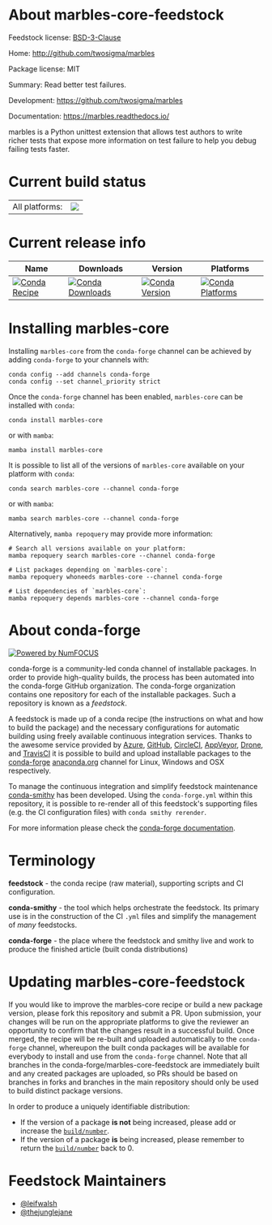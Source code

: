 About marbles-core-feedstock
============================

Feedstock license: [BSD-3-Clause](https://github.com/conda-forge/marbles-core-feedstock/blob/main/LICENSE.txt)

Home: http://github.com/twosigma/marbles

Package license: MIT

Summary: Read better test failures.

Development: https://github.com/twosigma/marbles

Documentation: https://marbles.readthedocs.io/

marbles is a Python unittest extension that allows test authors to write
richer tests that expose more information on test failure to help you
debug failing tests faster.


Current build status
====================


<table><tr><td>All platforms:</td>
    <td>
      <a href="https://dev.azure.com/conda-forge/feedstock-builds/_build/latest?definitionId=4478&branchName=main">
        <img src="https://dev.azure.com/conda-forge/feedstock-builds/_apis/build/status/marbles-core-feedstock?branchName=main">
      </a>
    </td>
  </tr>
</table>

Current release info
====================

| Name | Downloads | Version | Platforms |
| --- | --- | --- | --- |
| [![Conda Recipe](https://img.shields.io/badge/recipe-marbles--core-green.svg)](https://anaconda.org/conda-forge/marbles-core) | [![Conda Downloads](https://img.shields.io/conda/dn/conda-forge/marbles-core.svg)](https://anaconda.org/conda-forge/marbles-core) | [![Conda Version](https://img.shields.io/conda/vn/conda-forge/marbles-core.svg)](https://anaconda.org/conda-forge/marbles-core) | [![Conda Platforms](https://img.shields.io/conda/pn/conda-forge/marbles-core.svg)](https://anaconda.org/conda-forge/marbles-core) |

Installing marbles-core
=======================

Installing `marbles-core` from the `conda-forge` channel can be achieved by adding `conda-forge` to your channels with:

```
conda config --add channels conda-forge
conda config --set channel_priority strict
```

Once the `conda-forge` channel has been enabled, `marbles-core` can be installed with `conda`:

```
conda install marbles-core
```

or with `mamba`:

```
mamba install marbles-core
```

It is possible to list all of the versions of `marbles-core` available on your platform with `conda`:

```
conda search marbles-core --channel conda-forge
```

or with `mamba`:

```
mamba search marbles-core --channel conda-forge
```

Alternatively, `mamba repoquery` may provide more information:

```
# Search all versions available on your platform:
mamba repoquery search marbles-core --channel conda-forge

# List packages depending on `marbles-core`:
mamba repoquery whoneeds marbles-core --channel conda-forge

# List dependencies of `marbles-core`:
mamba repoquery depends marbles-core --channel conda-forge
```


About conda-forge
=================

[![Powered by
NumFOCUS](https://img.shields.io/badge/powered%20by-NumFOCUS-orange.svg?style=flat&colorA=E1523D&colorB=007D8A)](https://numfocus.org)

conda-forge is a community-led conda channel of installable packages.
In order to provide high-quality builds, the process has been automated into the
conda-forge GitHub organization. The conda-forge organization contains one repository
for each of the installable packages. Such a repository is known as a *feedstock*.

A feedstock is made up of a conda recipe (the instructions on what and how to build
the package) and the necessary configurations for automatic building using freely
available continuous integration services. Thanks to the awesome service provided by
[Azure](https://azure.microsoft.com/en-us/services/devops/), [GitHub](https://github.com/),
[CircleCI](https://circleci.com/), [AppVeyor](https://www.appveyor.com/),
[Drone](https://cloud.drone.io/welcome), and [TravisCI](https://travis-ci.com/)
it is possible to build and upload installable packages to the
[conda-forge](https://anaconda.org/conda-forge) [anaconda.org](https://anaconda.org/)
channel for Linux, Windows and OSX respectively.

To manage the continuous integration and simplify feedstock maintenance
[conda-smithy](https://github.com/conda-forge/conda-smithy) has been developed.
Using the ``conda-forge.yml`` within this repository, it is possible to re-render all of
this feedstock's supporting files (e.g. the CI configuration files) with ``conda smithy rerender``.

For more information please check the [conda-forge documentation](https://conda-forge.org/docs/).

Terminology
===========

**feedstock** - the conda recipe (raw material), supporting scripts and CI configuration.

**conda-smithy** - the tool which helps orchestrate the feedstock.
                   Its primary use is in the construction of the CI ``.yml`` files
                   and simplify the management of *many* feedstocks.

**conda-forge** - the place where the feedstock and smithy live and work to
                  produce the finished article (built conda distributions)


Updating marbles-core-feedstock
===============================

If you would like to improve the marbles-core recipe or build a new
package version, please fork this repository and submit a PR. Upon submission,
your changes will be run on the appropriate platforms to give the reviewer an
opportunity to confirm that the changes result in a successful build. Once
merged, the recipe will be re-built and uploaded automatically to the
`conda-forge` channel, whereupon the built conda packages will be available for
everybody to install and use from the `conda-forge` channel.
Note that all branches in the conda-forge/marbles-core-feedstock are
immediately built and any created packages are uploaded, so PRs should be based
on branches in forks and branches in the main repository should only be used to
build distinct package versions.

In order to produce a uniquely identifiable distribution:
 * If the version of a package **is not** being increased, please add or increase
   the [``build/number``](https://docs.conda.io/projects/conda-build/en/latest/resources/define-metadata.html#build-number-and-string).
 * If the version of a package **is** being increased, please remember to return
   the [``build/number``](https://docs.conda.io/projects/conda-build/en/latest/resources/define-metadata.html#build-number-and-string)
   back to 0.

Feedstock Maintainers
=====================

* [@leifwalsh](https://github.com/leifwalsh/)
* [@thejunglejane](https://github.com/thejunglejane/)

